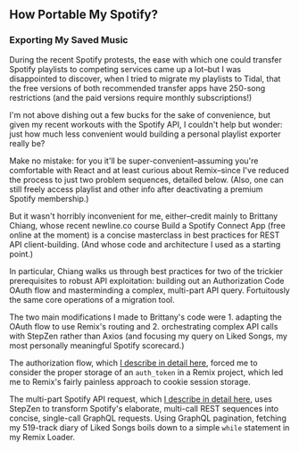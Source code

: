 ## How Portable My Spotify?
### Exporting My Saved Music

During the recent Spotify protests, the ease with which one could transfer Spotify playlists to competing services came up a lot–but I was disappointed to discover, when I tried to migrate my playlists to Tidal, that the free versions of both recommended transfer apps have 250-song restrictions (and the paid versions require monthly subscriptions!)

I'm not above dishing out a few bucks for the sake of convenience, but given my recent workouts with the Spotify API, I couldn't help but wonder: just how much less convenient would building a personal playlist exporter really be?

Make no mistake: for you it'll be super-convenient–assuming you're comfortable with React and at least curious about Remix–since I've reduced the process to just two problem sequences, detailed below. (Also, one can still freely access playlist and other info after deactivating a premium Spotify membership.)

But it wasn't horribly inconvenient for me, either–credit mainly to Brittany Chiang, whose recent newline.co course Build a Spotify Connect App (free online at the moment) is a concise masterclass in best practices for REST API client-building. (And whose code and architecture I used as a starting point.)

In particular, Chiang walks us through best practices for two of the trickier prerequisites to robust API exploitation: building out an Authorization Code OAuth flow and masterminding a complex, multi-part API query. Fortuitously the same core operations of a migration tool.

The two main modifications I made to Brittany's code were 1. adapting the OAuth flow to use Remix's routing and 2. orchestrating complex API calls with StepZen rather than Axios (and focusing my query on Liked Songs, my most personally meaningful Spotify scorecard.)

The authorization flow, which <a href="./authflow.md">I describe in detail here</a>, forced me to consider the proper storage of an <code>auth_token</code> in a Remix project, which led me to Remix's fairly painless approach to cookie session storage.

The multi-part Spotify API request, which <a href="./stepzen.md">I describe in detail here</a>, uses StepZen to transform Spotify's elaborate, multi-call REST sequences into concise, single-call GraphQL requests. Using GraphQL pagination, fetching my 519-track diary of Liked Songs boils down to a simple <code>while</code> statement in my Remix Loader. 